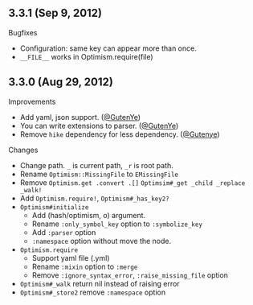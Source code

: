 ## 3.3.1 (Sep 9, 2012)

Bugfixes

  - Configuration: same key can appear more than once.
  - `__FILE__` works in Optimism.require(file)

## 3.3.0 (Aug 29, 2012)

Improvements

  - Add yaml, json support. ([@GutenYe][])
  - You can write extensions to parser. ([@GutenYe][])
  - Remove `hike` dependency for less dependency. ([@Gutenye][])

Changes

  - Change path. `_` is current path, `_r` is root path.
  - Rename `Optimism::MissingFile` to `EMissingFile`
  - Remove `Optimism.get .convert .[]` `Optimsim#_get _child _replace _walk!`
  - Add `Optimism.require!`, `Optimism#_has_key2?`
  - `Optimism#initialize`  
	  - Add (hash/optimism, o) argument.
	  - Rename `:only_symbol_key` option to `:symbolize_key`
	  - Add `:parser` option
	  - `:namespace` option without move the node.
  - `Optimism.require`
	  - Support yaml file (.yml)
	  - Rename `:mixin` option to `:merge`
	  - Remove `:ignore_syntax_error`, `:raise_missing_file` option
  - `Optimism#_walk` return nil instead of raising error
  - `Optimism#_store2` remove `:namespace` option

<!--- The following link definition list is generated by PimpMyChangelog --->
[@GutenYe]: https://github.com/GutenYe
[@Gutenye]: https://github.com/Gutenye
